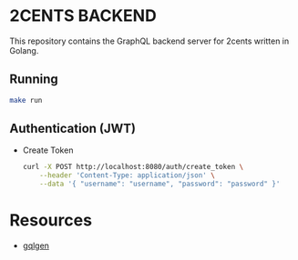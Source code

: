 # 2CENTS BACKEND
This repository contains the GraphQL backend server for 2cents written in Golang.

## Running
```sh
make run
```

## Authentication (JWT)
- Create Token
    ```sh
    curl -X POST http://localhost:8080/auth/create_token \
        --header 'Content-Type: application/json' \
        --data '{ "username": "username", "password": "password" }'
    ```

# Resources

- [gqlgen](https://gqlgen.com/getting-started/)